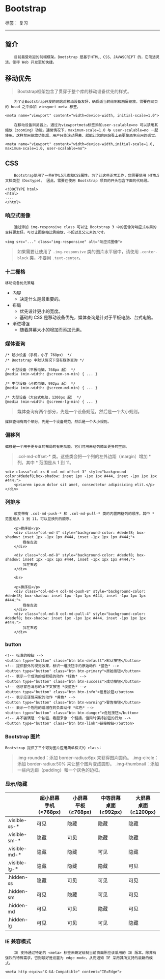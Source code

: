 ﻿# Bootstrap

标签： 复习

---

## 简介

        目前最受欢迎的前端框架。Bootstrap 是基于HTML、CSS、JAVASCRIPT 的，它简洁灵活，使得 Web 开发更加快捷。

## 移动优先

> Bootstrap框架包含了贯穿于整个库的移动设备优先的样式。

        为了让Bootstrap开发的网站对移动设备友好，确保适当的绘制和触屏缩放，需要在网页的 head 之中添加 viewport meta 标签，
```
<meta name="viewport" content="width=device-width, initial-scale=1.0">
```

        在移动设备浏览器上，通过为viewportmeta标签添加user-scalable=no 可以禁用其缩放（zooming）功能。通常情况下，maximum-scale=1.0 与 user-scalable=no 一起使用。这样禁用缩放功能后，用户只能滚动屏幕，就能让您的网站看上去更像原生应用的感觉。
   
```
<meta name="viewport" content="width=device-width,initial-scale=1.0, maximum-scale=1.0, user-scalable=no">
```

## CSS
        Bootstrap使用了一些HTML5元素和CSS属性。为了让这些正常工作，您需要使用 HTML5 文档类型（Doctype）。 因此，需要在使用 Bootstrap 项目的开头包含下面的代码段。
        
```
<!DOCTYPE html>
<html>
....
</html>
```

### 响应式图像

        通过添加 img-responsive class 可以让 Bootstrap 3 中的图像对响应式布局的支持更友好。可以让图像按比例缩放，不超过其父元素的尺寸。

```
<img src="..." class="img-responsive" alt="响应式图像">
```
> 如果需要让使用了 `.img-responsive` 类的图片水平居中，请使用 `.center-block` 类，不要用 `.text-center`。

### 十二栅格

    移动设备优先策略

* 内容
    * 决定什么是最重要的。
* 布局
    * 优先设计更小的宽度。
    * 基础的 CSS 是移动设备优先，媒体查询是针对于平板电脑、台式电脑。
* 渐进增强
    * 随着屏幕大小的增加而添加元素。
    
### 媒体查询

```
/* 超小设备（手机，小于 768px） */
/* Bootstrap 中默认情况下没有媒体查询 */

/* 小型设备（平板电脑，768px 起） */
@media (min-width: @screen-sm-min) { ... }

/* 中型设备（台式电脑，992px 起） */
@media (min-width: @screen-md-min) { ... }

/* 大型设备（大台式电脑，1200px 起） */
@media (min-width: @screen-lg-min) { ... }
```

> 媒体查询有两个部分，先是一个设备规范，然后是一个大小规则。

```
媒体查询有两个部分，先是一个设备规范，然后是一个大小规则。
```

### 偏移列

    偏移是一个用于更专业的布局的有用功能。它们可用来给列腾出更多的空间。

>  .col-md-offset-* 类。这些类会把一个列的左外边距（margin）增加 * 列，其中 * 范围是从 1 到 11。

```
<div class="col-xs-6 col-md-offset-3" style="background-color:#dedef8;box-shadow: inset 1px -1px 1px #444, inset -1px 1px 1px #444;">
    <p>Lorem ipsum dolor sit amet, consectetur adipisicing elit.</p>
</div>
```

### 列排序

        改变带有 .col-md-push-* 和 .col-md-pull-* 类的内置网格列的顺序，其中 * 范围是从 1 到 11。可以互换列的顺序。
    
```
    <p>排序前</p>
    <div class="col-md-4" style="background-color: #dedef8; box-shadow: inset 1px -1px 1px #444, inset -1px 1px 1px #444;">
        我在左边
    </div>
    
    <div class="col-md-8" style="background-color: #dedef8; box-shadow: inset 1px -1px 1px #444, inset -1px 1px 1px #444;">
        我在右边
    </div>
    
    <br>
    
    <p>排序后</p>
    <div class="col-md-4 col-md-push-8" style="background-color: #dedef8; box-shadow: inset 1px -1px 1px #444, inset -1px 1px 1px #444;">
        我在左边
    </div>
    <div class="col-md-8 col-md-pull-4" style="background-color: #dedef8; box-shadow: inset 1px -1px 1px #444, inset -1px 1px 1px #444;">
        我在右边
    </div>
```
    
### button

```
<!-- 标准的按钮 -->
<button type="button" class="btn btn-default">默认按钮</button>
<!-- 提供额外的视觉效果，标识一组按钮中的原始动作 *蓝色* -->
<button type="button" class="btn btn-primary">原始按钮</button>
<!-- 表示一个成功的或积极的动作 *绿色* -->
<button type="button" class="btn btn-success">成功按钮</button>
<!-- 信息警告消息的上下文按钮 *淡蓝色* -->
<button type="button" class="btn btn-info">信息按钮</button>
<!-- 表示应谨慎采取的动作 *黄色* -->
<button type="button" class="btn btn-warning">警告按钮</button>
<!-- 表示一个危险的或潜在的负面动作 *红色* -->
<button type="button" class="btn btn-danger">危险按钮</button>
<!-- 并不强调是一个按钮，看起来像一个链接，但同时保持按钮的行为 -->
<button type="button" class="btn btn-link">链接按钮</button>
```

### Bootstrap 图片

    Bootstrap 提供了三个可对图片应用简单样式的 class：
    
> .img-rounded：添加 border-radius:6px 来获得图片圆角。
.img-circle：添加 border-radius:50% 来让整个图片变成圆形。
.img-thumbnail：添加一些内边距（padding）和一个灰色的边框。

### 显示/隐藏

<table class="reference">
      <thead>
        <tr>
          <th></th>
          <th>
            超小屏幕<br>
            手机 (&lt;768px)
          </th>
          <th>
            小屏幕<br>
            平板 (≥768px)
          </th>
          <th>
            中等屏幕<br>
            桌面 (≥992px)
          </th>
          <th>
            大屏幕<br>
            桌面 (≥1200px)
          </th>
        </tr>
      </thead>
      <tbody>
        <tr>
          <td>.visible-xs-*</td>
          <td>可见</td>
          <td>隐藏</td>
          <td>隐藏</td>
          <td>隐藏</td>
        </tr>
        <tr>
          <td>.visible-sm-*</td>
          <td>隐藏</td>
          <td>可见</td>
          <td>隐藏</td>
          <td>隐藏</td>
        </tr>
        <tr>
          <td>.visible-md-*</td>
          <td>隐藏</td>
          <td>隐藏</td>
          <td>可见</td>
          <td>隐藏</td>
        </tr>
        <tr>
          <td>.visible-lg-*</td>
          <td>隐藏</td>
          <td>隐藏</td>
          <td>隐藏</td>
          <td>可见</td>
        </tr>
      </tbody>
      <tbody>
        <tr>
          <td>.hidden-xs</td>
          <td>隐藏</td>
          <td>可见</td>
          <td>可见</td>
          <td>可见</td>
        </tr>
        <tr>
          <td>.hidden-sm</td>
          <td>可见</td>
          <td>隐藏</td>
          <td>可见</td>
          <td>可见</td>
        </tr>
        <tr>
          <td>.hidden-md</td>
          <td>可见</td>
          <td>可见</td>
          <td>隐藏</td>
          <td>可见</td>
        </tr>
        <tr>
          <td>.hidden-lg</td>
          <td>可见</td>
          <td>可见</td>
          <td>可见</td>
          <td>隐藏</td>
        </tr>
      </tbody>
    </table>
    
### IE 兼容模式
    
        IE 支持通过特定的 <meta> 标签来确定绘制当前页面所应该采用的 IE 版本。除非有强烈的特殊需求，否则最好是设置为 edge mode，从而通知 IE 采用其所支持的最新的模式。
        
```
<meta http-equiv="X-UA-Compatible" content="IE=Edge">
```